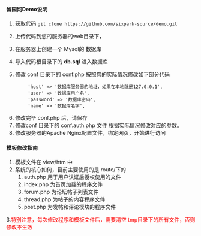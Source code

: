 #### 留园网Demo说明
1. 获取代码
`git clone https://github.com/sixpark-source/demo.git`

2. 上传代码到您的服务器的web目录下，
3. 在服务器上创建一个 Mysql的 数据库
4. 导入代码根目录下的 **db.sql** 进入数据库
5. 修改 conf 目录下的 conf.php 按照您的实际情况修改如下部分代码
```
        'host' => '数据库服务器的地址，如果在本地就是127.0.0.1',
        'user' => '数据库用户名',
        'password' => '数据库密码',
        'name' => '数据库名字',

```
6. 修改完毕 conf.php 后，请保存
7. 修改conf 目录下的 conf.auth.php 文件 根据实际情况修改对应的参数。
8. 修改服务器的Apache Nginx配置文件，绑定网页，开始进行访问

#### 模板修改指南
1. 模板文件在 view/htm 中 
2. 系统的核心如何，目前主要使用的是 route/下的 
   1. auth.php 用于用户认证后授权使用的文件
   2. index.php 为首页加载的程序文件
   3. forum.php 为论坛帖子列表文件
   4. thread.php 为帖子的内容程序文件
   5. post.php 为发帖和评论模块的程序文件

3.<font color="red">特别注意，每次修改程序和模板文件后，需要清空 tmp目录下的所有文件，否则修改不生效</font>


